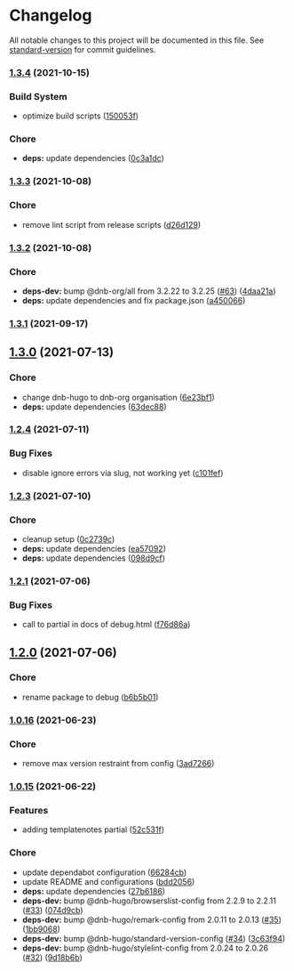 # Changelog

All notable changes to this project will be documented in this file. See [standard-version](https://github.com/conventional-changelog/standard-version) for commit guidelines.

### [1.3.4](https://github.com/dnb-org/debug/compare/v1.3.3...v1.3.4) (2021-10-15)


### Build System

* optimize build scripts ([150053f](https://github.com/dnb-org/debug/commit/150053fce5c7d2db981ea1adf0c7ced326279827))


### Chore

* **deps:** update dependencies ([0c3a1dc](https://github.com/dnb-org/debug/commit/0c3a1dc84b5f86d04becf7b191c32e1c2035d43c))

### [1.3.3](https://github.com/dnb-org/debug/compare/v1.3.2...v1.3.3) (2021-10-08)


### Chore

* remove lint script from release scripts ([d26d129](https://github.com/dnb-org/debug/commit/d26d1290bb2d2e0fec56d1cc32e1e96592e7a7c3))

### [1.3.2](https://github.com/dnb-org/debug/compare/v1.3.1...v1.3.2) (2021-10-08)


### Chore

* **deps-dev:** bump @dnb-org/all from 3.2.22 to 3.2.25 ([#63](https://github.com/dnb-org/debug/issues/63)) ([4daa21a](https://github.com/dnb-org/debug/commit/4daa21a6e6d97b93de49d3efe10c4ef8bf41d6a8))
* **deps:** update dependencies and fix package.json ([a450066](https://github.com/dnb-org/debug/commit/a45006639f350fe3a3c7783b9ea8ee47c43bbcda))

### [1.3.1](https://github.com/dnb-org/debug/compare/v1.3.0...v1.3.1) (2021-09-17)

## [1.3.0](https://github.com/dnb-org/debug/compare/v1.2.4...v1.3.0) (2021-07-13)


### Chore

* change dnb-hugo to dnb-org organisation ([6e23bf1](https://github.com/dnb-org/debug/commit/6e23bf1c912fff0536c2cb43c4b49994f2d7e788))
* **deps:** update dependencies ([63dec88](https://github.com/dnb-org/debug/commit/63dec8827635d23a518729beefd914e9e3a5c210))

### [1.2.4](https://github.com/dnb-org/debug/compare/v1.2.3...v1.2.4) (2021-07-11)


### Bug Fixes

* disable ignore errors via slug, not working yet ([c101fef](https://github.com/dnb-org/debug/commit/c101fefa4a8eeda57cc2395b1b279c814574cced))

### [1.2.3](https://github.com/dnb-org/debug/compare/v1.2.2...v1.2.3) (2021-07-10)


### Chore

* cleanup setup ([0c2739c](https://github.com/dnb-org/debug/commit/0c2739c33051f196fc919f8ac1799da60864e8c8))
* **deps:** update dependencies ([ea57092](https://github.com/dnb-org/debug/commit/ea57092ad7ab9e5e9e41867ca9e8fa89c9fbaedb))
* **deps:** update dependencies ([098d9cf](https://github.com/dnb-org/debug/commit/098d9cff20346cae21e5b95c700a05219c1ef60f))

### [1.2.1](https://github.com/dnb-org/debug/compare/v1.2.0...v1.2.1) (2021-07-06)


### Bug Fixes

* call to partial in docs of debug.html ([f76d86a](https://github.com/dnb-org/debug/commit/f76d86af3e52cb30a41dd127d2cd45a90efe6784))

## [1.2.0](https://github.com/dnb-org/debug/compare/v1.0.16...v1.2.0) (2021-07-06)


### Chore

* rename package to debug ([b6b5b01](https://github.com/dnb-org/debug/commit/b6b5b013692de8bf98f572c57f0795bd98d96c6c))

### [1.0.16](https://github.com/dnb-org/debugprint/compare/v1.0.15...v1.0.16) (2021-06-23)


### Chore

* remove max version restraint from config ([3ad7266](https://github.com/dnb-org/debugprint/commit/3ad726634be3b93765d827e2be67fdd91e5bff74))

### [1.0.15](https://github.com/dnb-org/debugprint/compare/v1.0.14...v1.0.15) (2021-06-22)


### Features

* adding templatenotes partial ([52c531f](https://github.com/dnb-org/debugprint/commit/52c531f824006892e327384efbaa6209879bdad9))


### Chore

* update dependabot configuration ([66284cb](https://github.com/dnb-org/debugprint/commit/66284cb1dfc685afb91679a7ba80699adcc68fe8))
* update README and configurations ([bdd2056](https://github.com/dnb-org/debugprint/commit/bdd2056b605cab635d19a0881f37330fae803da5))
* **deps:** update dependencies ([27b6186](https://github.com/dnb-org/debugprint/commit/27b6186037cf895832410328067f597d2a7e3849))
* **deps-dev:** bump @dnb-hugo/browserslist-config from 2.2.9 to 2.2.11 ([#33](https://github.com/dnb-org/debugprint/issues/33)) ([074d9cb](https://github.com/dnb-org/debugprint/commit/074d9cb4408502242cfebdeb7f1a5cf10992a87a))
* **deps-dev:** bump @dnb-hugo/remark-config from 2.0.11 to 2.0.13 ([#35](https://github.com/dnb-org/debugprint/issues/35)) ([1bb9068](https://github.com/dnb-org/debugprint/commit/1bb9068969c2bc7afe24de99c96d0f7abb5e36bc))
* **deps-dev:** bump @dnb-hugo/standard-version-config ([#34](https://github.com/dnb-org/debugprint/issues/34)) ([3c63f94](https://github.com/dnb-org/debugprint/commit/3c63f94f0987e7fc3fbe8f59dccf592829d86394))
* **deps-dev:** bump @dnb-hugo/stylelint-config from 2.0.24 to 2.0.26 ([#32](https://github.com/dnb-org/debugprint/issues/32)) ([9d18b6b](https://github.com/dnb-org/debugprint/commit/9d18b6bd415ecc4154ac33c79f962650f3845397))
